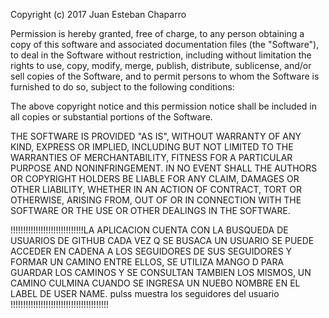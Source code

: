 Copyright (c) 2017  Juan Esteban Chaparro


Permission is hereby granted, free of charge, to any person obtaining a copy of this software and associated documentation files (the "Software"), to deal in the Software without restriction, including without limitation the rights to use, copy, modify, merge, publish, distribute, sublicense, and/or sell copies of the Software, and to permit persons to whom the Software is furnished to do so, subject to the following conditions:

The above copyright notice and this permission notice shall be included in all copies or substantial portions of the Software.

THE SOFTWARE IS PROVIDED "AS IS", WITHOUT WARRANTY OF ANY KIND, EXPRESS OR IMPLIED, INCLUDING BUT NOT LIMITED TO THE WARRANTIES OF MERCHANTABILITY, FITNESS FOR A PARTICULAR PURPOSE AND NONINFRINGEMENT. IN NO EVENT SHALL THE AUTHORS OR COPYRIGHT HOLDERS BE LIABLE FOR ANY CLAIM, DAMAGES OR OTHER LIABILITY, WHETHER IN AN ACTION OF CONTRACT, TORT OR OTHERWISE, ARISING FROM, OUT OF OR IN CONNECTION WITH THE SOFTWARE OR THE USE OR OTHER DEALINGS IN THE SOFTWARE.

!!!!!!!!!!!!!!!!!!!!!!!!!!!!!LA APLICACION CUENTA CON LA BUSQUEDA DE USUARIOS DE GITHUB CADA VEZ Q SE BUSACA UN USUARIO SE PUEDE ACCEDER EN CADENA A LOS SEGUIDORES DE SUS SEGUIDORES Y FORMAR  UN CAMINO ENTRE ELLOS, SE UTILIZA MANGO D PARA GUARDAR LOS CAMINOS Y SE CONSULTAN TAMBIEN LOS MISMOS, UN CAMINO CULMINA CUANDO SE INGRESA UN NUEBO NOMBRE EN EL LABEL DE USER NAME. pulss muestra los seguidores del usuario !!!!!!!!!!!!!!!!!!!!!!!!!!!!!!!!!!!!!!! 